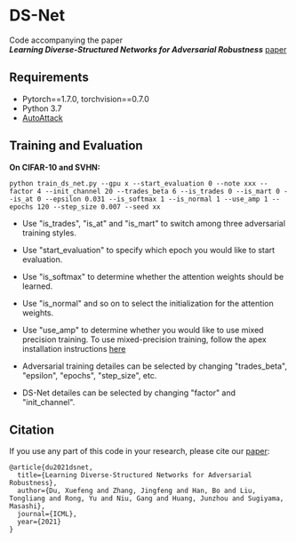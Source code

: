 # DS-Net

Code accompanying the paper  
***Learning Diverse-Structured Networks for Adversarial Robustness*** [paper](https://arxiv.org/abs/2102.01886)  
<!-- -->

## Requirements
+ Pytorch==1.7.0, torchvision==0.7.0
+ Python 3.7
+ [AutoAttack](https://github.com/fra31/auto-attack)

## Training and Evaluation

**On CIFAR-10 and SVHN:**

```
python train_ds_net.py --gpu x --start_evaluation 0 --note xxx --factor 4 --init_channel 20 --trades_beta 6 --is_trades 0 --is_mart 0 --is_at 0 --epsilon 0.031 --is_softmax 1 --is_normal 1 --use_amp 1 --epochs 120 --step_size 0.007 --seed xx
```
+ Use "is_trades", "is_at" and "is_mart" to switch among three adversarial training styles.

+ Use "start_evaluation" to specify which epoch you would like to start evaluation.

+ Use "is_softmax" to determine whether the attention weights should be learned.

+ Use "is_normal" and so on to select the initialization for the attention weights.

+ Use "use_amp" to determine whether you would like to use mixed precision training. To use mixed-precision training, follow the apex installation instructions [here](https://github.com/NVIDIA/apex#quick-start)

+ Adversarial training detailes can be selected by changing "trades_beta", "epsilon", "epochs", "step_size", etc.

+ DS-Net detailes can be selected by changing "factor" and "init_channel".

## Citation
If you use any part of this code in your research, please cite our [paper](https://arxiv.org/abs/2102.01886):
```
@article{du2021dsnet,
  title={Learning Diverse-Structured Networks for Adversarial Robustness},
  author={Du, Xuefeng and Zhang, Jingfeng and Han, Bo and Liu, Tongliang and Rong, Yu and Niu, Gang and Huang, Junzhou and Sugiyama, Masashi},
  journal={ICML},
  year={2021}
}
```